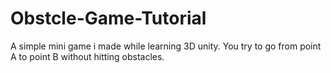 # Obstcle-Game-Tutorial
A simple mini game i made while learning 3D unity. You try to go from point A to point B without hitting obstacles.

